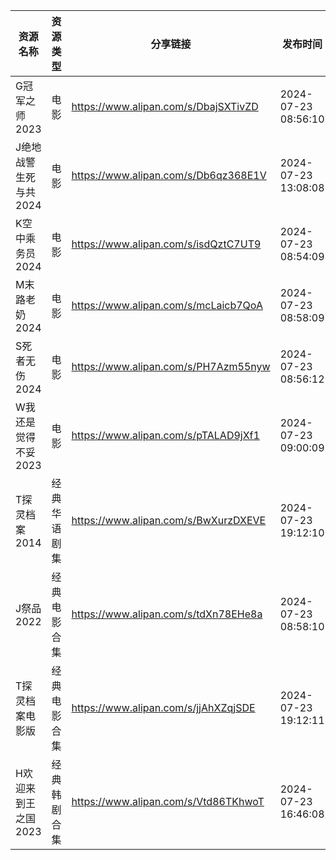 | 资源名称          | 资源类型   | 分享链接                                 | 发布时间                |
| ------------- | ------ | ------------------------------------ | ------------------- |
| G冠军之师2023     | 电影     | https://www.alipan.com/s/DbajSXTivZD | 2024-07-23 08:56:10 |
| J绝地战警生死与共2024 | 电影     | https://www.alipan.com/s/Db6qz368E1V | 2024-07-23 13:08:08 |
| K空中乘务员2024    | 电影     | https://www.alipan.com/s/isdQztC7UT9 | 2024-07-23 08:54:09 |
| M末路老奶2024     | 电影     | https://www.alipan.com/s/mcLaicb7QoA | 2024-07-23 08:58:09 |
| S死者无伤2024     | 电影     | https://www.alipan.com/s/PH7Azm55nyw | 2024-07-23 08:56:12 |
| W我还是觉得不妥2023  | 电影     | https://www.alipan.com/s/pTALAD9jXf1 | 2024-07-23 09:00:09 |
| T探灵档案2014     | 经典华语剧集 | https://www.alipan.com/s/BwXurzDXEVE | 2024-07-23 19:12:10 |
| J祭品2022       | 经典电影合集 | https://www.alipan.com/s/tdXn78EHe8a | 2024-07-23 08:58:10 |
| T探灵档案电影版      | 经典电影合集 | https://www.alipan.com/s/jjAhXZqjSDE | 2024-07-23 19:12:11 |
| H欢迎来到王之国2023  | 经典韩剧合集 | https://www.alipan.com/s/Vtd86TKhwoT | 2024-07-23 16:46:08 |
